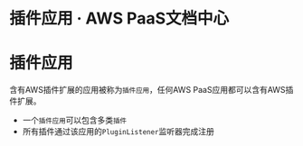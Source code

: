 # 插件应用 · AWS PaaS文档中心

# 插件应用

含有AWS插件扩展的应用被称为`插件应用`，任何AWS PaaS应用都可以含有AWS插件扩展。

  * 一个`插件应用`可以包含多类`插件`
  * 所有插件通过该应用的`PluginListener`监听器完成注册